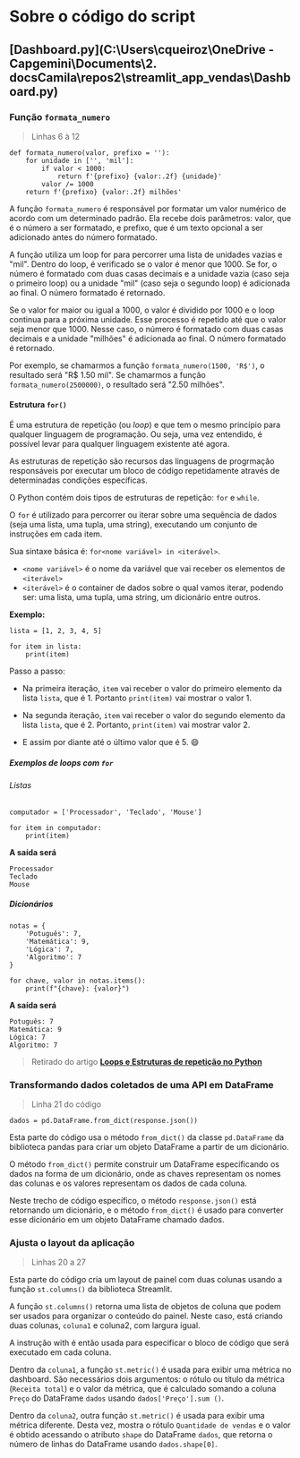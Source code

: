 # Sobre o código do script

## [Dashboard.py](C:\Users\cqueiroz\OneDrive - Capgemini\Documents\2. docsCamila\repos2\streamlit_app_vendas\Dashboard.py)

### Função `formata_numero`

> Linhas 6 à 12

```
def formata_numero(valor, prefixo = ''):
    for unidade in ['', 'mil']:
        if valor < 1000:
            return f'{prefixo} {valor:.2f} {unidade}'
        valor /= 1000
    return f'{prefixo} {valor:.2f} milhões'
```

A função `formata_numero` é responsável por formatar um valor numérico de acordo com um determinado padrão. Ela recebe dois parâmetros: valor, que é o número a ser formatado, e prefixo, que é um texto opcional a ser adicionado antes do número formatado.

A função utiliza um loop for para percorrer uma lista de unidades vazias e "mil". Dentro do loop, é verificado se o valor é menor que 1000. Se for, o número é formatado com duas casas decimais e a unidade vazia (caso seja o primeiro loop) ou a unidade "mil" (caso seja o segundo loop) é adicionada ao final. O número formatado é retornado.

Se o valor for maior ou igual a 1000, o valor é dividido por 1000 e o loop continua para a próxima unidade. Esse processo é repetido até que o valor seja menor que 1000. Nesse caso, o número é formatado com duas casas decimais e a unidade "milhões" é adicionada ao final. O número formatado é retornado.

Por exemplo, se chamarmos a função `formata_numero(1500, 'R$')`, o resultado será "R$ 1.50 mil". Se chamarmos a função `formata_numero(2500000)`, o resultado será "2.50 milhões".

#### Estrutura `for()`

É uma estrutura de repetição (ou _loop_) e que tem o mesmo princípio para qualquer linguagem de programação. Ou seja, uma vez entendido, é possível levar para qualquer linguagem existente até agora.

As estruturas de repetição são recursos das linguagens de progrmação responsáveis por executar um bloco de código repetidamente através de determinadas condições específicas.

O Python contém dois tipos de estruturas de repetição: `for` e `while`.

O `for` é utilizado para percorrer ou iterar sobre uma sequência de dados (seja uma lista, uma tupla, uma string), executando um conjunto de instruções em cada item.

Sua sintaxe básica é: `for<nome variável> in <iterável>`.

- `<nome variável>` é o nome da variável que vai receber os elementos de `<iterável>`
- `<iterável>` é o container de dados sobre o qual vamos iterar, podendo ser: uma lista, uma tupla, uma string, um dicionário entre outros.

**Exemplo:**
```
lista = [1, 2, 3, 4, 5]

for item in lista:
    print(item)
```

Passo a passo:

- Na primeira iteração, `item` vai receber o valor do primeiro elemento da lista `lista`, que é 1. Portanto `print(item)` vai mostrar o valor 1.

- Na segunda iteração, `item` vai receber o valor do segundo elemento da lista `lista`, que é 2. Portanto, `print(item)` vai mostrar valor 2.

- E assim por diante até o último valor que é 5. :smile:

##### Exemplos de loops com `for`

###### Listas

```
computador = ['Processador', 'Teclado', 'Mouse']

for item in computador:
    print(item)
```

**A saída será**

```
Processador
Teclado
Mouse
```

##### Dicionários

```
notas = {
    'Potuguês': 7, 
    'Matemática': 9, 
    'Lógica': 7, 
    'Algoritmo': 7
}

for chave, valor in notas.items():
    print(f"{chave}: {valor}")

```

**A saída será**

```
Potuguês: 7
Matemática: 9
Lógica: 7
Algoritmo: 7
```

> Retirado do artigo [**Loops e Estruturas de repetição no Python**](https://pythonacademy.com.br/blog/estruturas-de-repeticao)


### Transformando dados coletados de uma API em DataFrame

> Linha 21 do código

`dados = pd.DataFrame.from_dict(response.json())`

Esta parte do código usa o método `from_dict()` da classe `pd.DataFrame` da biblioteca pandas para criar um objeto DataFrame a partir de um dicionário.

O método `from_dict()` permite construir um DataFrame especificando os dados na forma de um dicionário, onde as chaves representam os nomes das colunas e os valores representam os dados de cada coluna.

Neste trecho de código específico, o método `response.json()` está retornando um dicionário, e o método `from_dict()` é usado para converter esse dicionário em um objeto DataFrame chamado dados.

### Ajusta o layout da aplicação

> Linhas 20 a 27

Esta parte do código cria um layout de painel com duas colunas usando a função `st.columns()` da biblioteca Streamlit.

A função `st.columns()` retorna uma lista de objetos de coluna que podem ser usados ​​para organizar o conteúdo do painel. Neste caso, está criando duas colunas, `coluna1` e coluna2, com largura igual.

A instrução with é então usada para especificar o bloco de código que será executado em cada coluna.

Dentro da `coluna1`, a função `st.metric()` é usada para exibir uma métrica no dashboard. São necessários dois argumentos: o rótulo ou título da métrica (`Receita total`) e o valor da métrica, que é calculado somando a coluna `Preço` do DataFrame `dados` usando `dados['Preço'].sum ()`.

Dentro da `coluna2`, outra função `st.metric()` é usada para exibir uma métrica diferente. Desta vez, mostra o rótulo `Quantidade de vendas` e o valor é obtido acessando o atributo `shape` do DataFrame `dados`, que retorna o número de linhas do DataFrame usando `dados.shape[0]`.